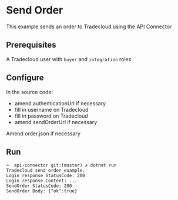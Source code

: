 # Send Order

This example sends an order to Tradecloud using the API Connector

## Prerequisites

A Tradecloud user with `buyer` and `integration` roles

## Configure

In the source code:
- amend authenticationUrl if necessary
- fill in username on Tradecloud
- fill in password on Tradecloud
- amend sendOrderUrl if necessary

Amend order.json if necessary

## Run

```
➜  api-connector git:(master) ✗ dotnet run
Tradecloud send order example.
Login response StatusCode: 200
Login response Content: ...
SendOrder StatusCode: 200
SendOrder Body: {"ok":true}
```